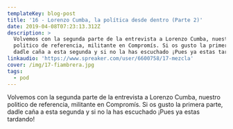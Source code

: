 ```yaml
---
templateKey: blog-post
title: '16 - Lorenzo Cumba, la política desde dentro (Parte 2)'
date: 2019-04-08T07:23:13.312Z
description: >
  Volvemos con la segunda parte de la entrevista a Lorenzo Cumba, nuestro
  politico de referencia, militante en Compromís. Si os gusto la primera parte,
  dadle caña a esta segunda y si no la has escuchado ¡Pues ya estas tardando! 
linkaudio: 'https://www.spreaker.com/user/6600758/17-mezcla'
cover: /img/17-fiambrera.jpg
tags:
  - pod
---
```

Volvemos con la segunda parte de la entrevista a Lorenzo Cumba, nuestro politico de referencia, militante en Compromís. Si os gusto la primera parte, dadle caña a esta segunda y si no la has escuchado ¡Pues ya estas tardando!
